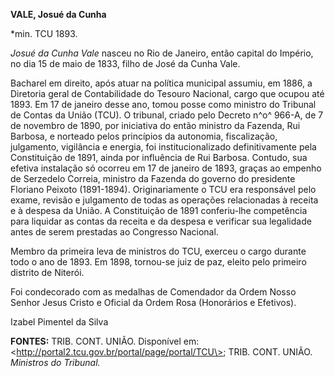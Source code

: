 **VALE, Josué da Cunha**

\*min. TCU 1893.

*Josué da Cunha Vale* nasceu no Rio de Janeiro, então capital do
Império, no dia 15 de maio de 1833, filho de José da Cunha Vale.

Bacharel em direito, após atuar na política municipal assumiu, em 1886,
a Diretoria geral de Contabilidade do Tesouro Nacional, cargo que ocupou
até 1893. Em 17 de janeiro desse ano, tomou posse como ministro do
Tribunal de Contas da União (TCU). O tribunal, criado pelo Decreto n^o^
966-A, de 7 de novembro de 1890, por iniciativa do então ministro da
Fazenda, Rui Barbosa, e norteado pelos princípios da autonomia,
fiscalização, julgamento, vigilância e energia, foi institucionalizado
definitivamente pela Constituição de 1891, ainda por influência de Rui
Barbosa. Contudo, sua efetiva instalação só ocorreu em 17 de janeiro de
1893, graças ao empenho de Serzedelo Correia, ministro da Fazenda do
governo do presidente Floriano Peixoto (1891-1894). Originariamente o
TCU era responsável pelo exame, revisão e julgamento de todas as
operações relacionadas à receita e à despesa da União. A Constituição de
1891 conferiu-lhe competência para liquidar as contas da receita e da
despesa e verificar sua legalidade antes de serem prestadas ao Congresso
Nacional.

Membro da primeira leva de ministros do TCU, exerceu o cargo durante
todo o ano de 1893. Em 1898, tornou-se juiz de paz, eleito pelo primeiro
distrito de Niterói.

Foi condecorado com as medalhas de Comendador da Ordem Nosso Senhor
Jesus Cristo e Oficial da Ordem Rosa (Honorários e Efetivos).

Izabel Pimentel da Silva

**FONTES:** TRIB. CONT. UNIÃO. Disponível em:
\<http://portal2.tcu.gov.br/portal/page/portal/TCU\>; TRIB. CONT. UNIÃO.
*Ministros do Tribunal.*
